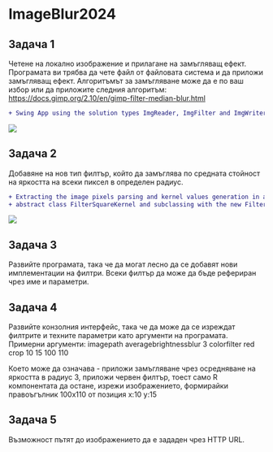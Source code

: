 # ImageBlur2024

## Задача 1

Четене на локално изображение и прилагане на замъгляващ ефект.   
Програмата ви трябва да чете файл от файловата система и да приложи замъгляващ ефект.
Алгоритъмът за замъгляване може да е по ваш избор или да приложите следния алгоритъм:
https://docs.gimp.org/2.10/en/gimp-filter-median-blur.html

````diff
+ Swing App using the solution types ImgReader, ImgFilter and ImgWriter
````
![](https://github.com/KameliaNikolova/ImageBlur2024/blob/StefanBK/src/main/resources/images/Screenshot1.png)

## Задача 2
Добавяне на нов тип филтър, който да замъглява по средната стойност на яркостта на всеки пиксел в определен радиус.

````diff
+ Extracting the image pixels parsing and kernel values generation in an 
+ abstract class FilterSquareKernel and subclassing with the new FilterMeanAlpha:
````
![](https://github.com/KameliaNikolova/ImageBlur2024/blob/StefanBK/src/main/resources/images/Screenshot2.png)

## Задача 3
Развийте програмата, така че да могат лесно да се добавят нови имплементации на филтри. Всеки филтър да може да бъде рефериран чрез име и параметри.

## Задача 4
Развийте конзолния интерфейс, така че да може да се изреждат филтрите и техните параметри като аргументи на програмата.
Примерни аргументи:
imagepath averagebrightnessblur 3 colorfilter red crop 10 15 100 110

Което може да означава - приложи замъгляване чрез осредняване на яркостта в радиус 3, приложи червен филтър, тоест само R компонентата да остане, изрежи изображението, формирайки правоъгълник 100x110 от позиция x:10 y:15

## Задача 5
Възможност пътят до изображението да е зададен чрез HTTP URL. 
